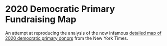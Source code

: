 # 2020 Democratic Primary Fundraising Map
An attempt at reproducing the analysis of the now infamous [detailed map of 2020 democratic primary donors](https://www.nytimes.com/interactive/2019/08/02/us/politics/2020-democratic-fundraising.html) from the New York Times.